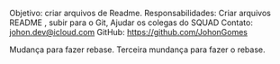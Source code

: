 Objetivo: criar arquivos de Readme.
Responsabilidades: Criar arquivos README , subir para o Git, Ajudar os colegas do SQUAD
Contato: johon.dev@icloud.com
GitHub: https://github.com/JohonGomes

Mudança para fazer rebase.
Terceira mundança para fazer o rebase.